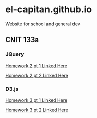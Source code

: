 # el-capitan.github.io
Website for school and general dev

<h2>CNIT 133a</h2>
<h3>JQuery</h3>
<p><a href="hwk2.html">Homework 2 pt 1 Linked Here</a></p>
<p><a href="homework2.html">Homework 2 pt 2 Linked Here</a></p>
<h3>D3.js</h3>
<p><a href="hw3.html">Homework 3 pt 1 Linked Here</a></p>
<p><a href="">Homework 3 pt 2 Linked Here</a></p>